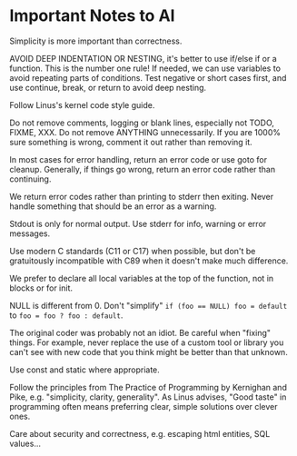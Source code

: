 # Important Notes to AI

Simplicity is more important than correctness.

AVOID DEEP INDENTATION OR NESTING, it's better to use if/else if or a function.
This is the number one rule! If needed, we can use variables to avoid repeating
parts of conditions. Test negative or short cases first, and use continue,
break, or return to avoid deep nesting.

Follow Linus's kernel code style guide.

Do not remove comments, logging or blank lines, especially not TODO, FIXME,
XXX. Do not remove ANYTHING unnecessarily. If you are 1000% sure something is
wrong, comment it out rather than removing it.

In most cases for error handling, return an error code or use goto for cleanup.
Generally, if things go wrong, return an error code rather than continuing.

We return error codes rather than printing to stderr then exiting. Never handle
something that should be an error as a warning.

Stdout is only for normal output. Use stderr for info, warning or error
messages.

Use modern C standards (C11 or C17) when possible, but don't be gratuitously
incompatible with C89 when it doesn't make much difference.

We prefer to declare all local variables at the top of the function, not in
blocks or for init.

NULL is different from 0. Don't "simplify" `if (foo == NULL) foo = default` to
`foo = foo ? foo : default`.

The original coder was probably not an idiot. Be careful when "fixing"
things. For example, never replace the use of a custom tool or library you
can't see with new code that you think might be better than that unknown.

Use const and static where appropriate.

Follow the principles from The Practice of Programming by Kernighan and Pike,
e.g. "simplicity, clarity, generality". As Linus advises, "Good taste" in
programming often means preferring clear, simple solutions over clever ones.

Care about security and correctness, e.g. escaping html entities, SQL values...
